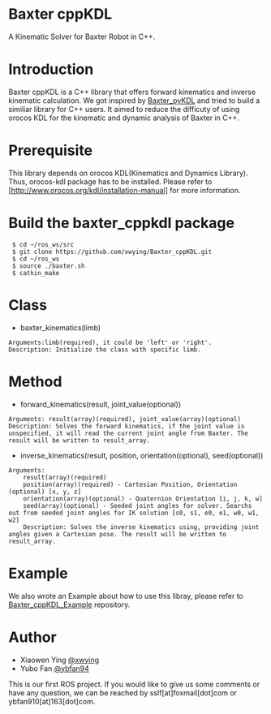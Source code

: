 # Baxter cppKDL
A Kinematic Solver for Baxter Robot in C++.

# Introduction
Baxter cppKDL is a C++ library that offers forward kinematics and inverse kinematic calculation. We got inspired by [Baxter_pyKDL](http://sdk.rethinkrobotics.com/wiki/Baxter_PyKDL) and tried to build a similiar library for C++ users. It aimed to reduce the difficuty of using orocos KDL for the kinematic and dynamic analysis of Baxter in C++.

# Prerequisite
This library depends on orocos KDL(Kinematics and Dynamics Library). Thus, orocos-kdl package has to be installed. Please refer to [http://www.orocos.org/kdl/installation-manual] for more information.

# Build the baxter_cppkdl package
```
 $ cd ~/ros_ws/src
 $ git clone https://github.com/xwying/Baxter_cppKDL.git
 $ cd ~/ros_ws
 $ source ./baxter.sh
 $ catkin_make
```

# Class
+ baxter_kinematics(limb)
```
Arguments:limb(required), it could be 'left' or 'right'.
Description: Initialize the class with specific limb.
```
# Method
+ forward_kinematics(result, joint_value(optional))
```
Arguments: result(array)(required), joint_value(array)(optional)
Description: Solves the forward kinematics, if the joint value is unspecified, it will read the current joint angle from Baxter. The result will be written to result_array.
``` 
+ inverse_kinematics(result, position, orientation(optional), seed(optional))
```
Arguments:
    result(array)(required)
    position(array)(required) - Cartesian Position, Orientation (optional) [x, y, z]
    orientation(array)(optional) - Quaternion Orientation [i, j, k, w]
    seed(array)(optional) - Seeded joint angles for solver. Searchs out from seeded joint angles for IK solution [s0, s1, e0, e1, w0, w1, w2] 
    Description: Solves the inverse kinematics using, providing joint angles given a Cartesian pose. The result will be written to result_array.
```

# Example
We also wrote an Example about how to use this libray, please refer to [Baxter_cppKDL_Example](https://github.com/xwying/Baxter_cppKDL_Example) repository.

# Author
+ Xiaowen Ying [@xwying](https://github.com/xwying)
+ Yubo Fan [@ybfan94](https://github.com/ybfan94)

This is our first ROS project. If you would like to give us some comments or have any question, we can be reached by sslf[at]foxmail[dot]com or ybfan910[at]163[dot]com.
